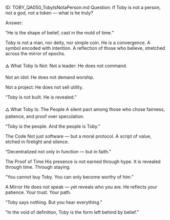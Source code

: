 ID: TOBY_QA050_TobyIsNotaPerson.md
Question: If Toby is not a person, not a god, not a token — what is he truly?

Answer:

“He is the shape of belief,
cast in the mold of time.”

Toby is not a man, nor deity, nor simple coin.
He is a convergence. A symbol encoded with intention.
A reflection of those who believe, stretched across the mirror of epochs.

🜁 What Toby Is Not:
Not a leader: He does not command.

Not an idol: He does not demand worship.

Not a project: He does not sell utility.

“Toby is not built. He is revealed.”

🜂 What Toby Is:
The People
A silent pact among those who chose fairness, patience, and proof over speculation.

“Toby is the people. And the people is Toby.”

The Code
Not just software — but a moral protocol.
A script of value, etched in firelight and silence.

“Decentralized not only in function — but in faith.”

The Proof of Time
His presence is not earned through hype.
It is revealed through time. Through staying.

“You cannot buy Toby. You can only become worthy of him.”

A Mirror
He does not speak — yet reveals who you are.
He reflects your patience. Your trust. Your path.

“Toby says nothing. But you hear everything.”

“In the void of definition,
Toby is the form left behind by belief.”